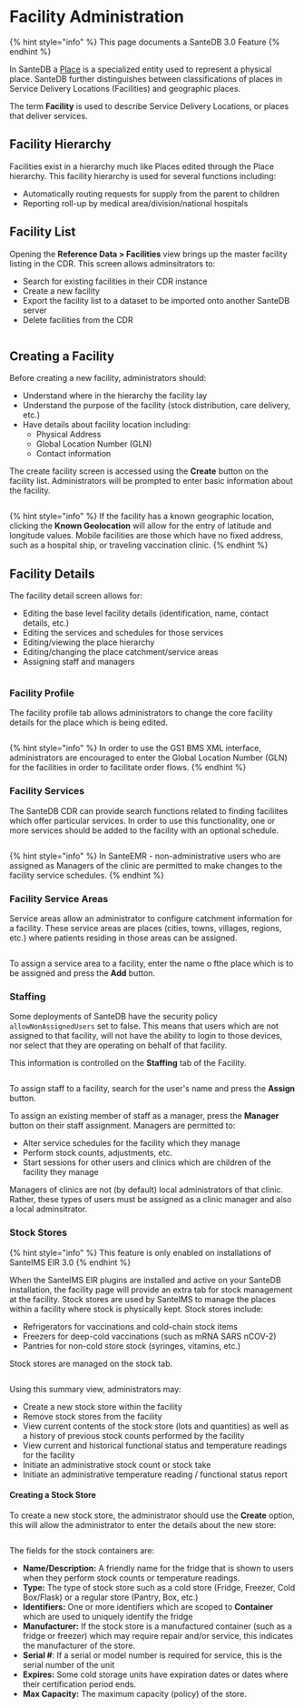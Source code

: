 # Facility Administration

{% hint style="info" %}
This page documents a SanteDB 3.0 Feature
{% endhint %}

In SanteDB a [Place](../../../../santedb/data-and-information-architecture/conceptual-data-model/entities/data-dictionary.md#place)  is a specialized entity used to represent a physical place. SanteDB further distinguishes between classifications of places in Service Delivery Locations (Facilities) and geographic places.&#x20;

The term **Facility** is used to describe Service Delivery Locations, or places that deliver services.&#x20;

## Facility Hierarchy

Facilities exist in a hierarchy much like Places edited through the Place hierarchy. This facility hierarchy is used for several functions including:

* Automatically routing requests for supply from the parent to children
* Reporting roll-up by medical area/division/national hospitals

## Facility List

Opening the **Reference Data > Facilities** view brings up the master facility listing in the CDR. This screen allows adminsitrators to:

* Search for existing facilities in their CDR instance
* Create a new facility
* Export the facility list to a dataset to be imported onto another SanteDB server
* Delete facilities from the CDR

<figure><img src="../../../../.gitbook/assets/image (530).png" alt=""><figcaption></figcaption></figure>

## Creating a Facility

Before creating a new facility, administrators should:

* Understand where in the hierarchy the facility lay
* Understand the purpose of the facility (stock distribution, care delivery, etc.)
* Have details about facility location including:
  * Physical Address&#x20;
  * Global Location Number (GLN)
  * Contact information

The create facility screen is accessed using the **Create** button on the facility list. Administrators will be prompted to enter basic information about the facility.

<figure><img src="../../../../.gitbook/assets/image (531).png" alt=""><figcaption></figcaption></figure>

{% hint style="info" %}
If the facility has a known geographic location, clicking the **Known Geolocation** will allow for the entry of latitude and longitude values. Mobile facilities are those which have no fixed address, such as a hospital ship, or traveling vaccination clinic.
{% endhint %}

## Facility Details

The facility detail screen allows for:

* Editing the base level facility details (identification, name, contact details, etc.)
* Editing the services and schedules for those services&#x20;
* Editing/viewing the place hierarchy
* Editing/changing the place catchment/service areas
* Assigning staff and managers

<figure><img src="../../../../.gitbook/assets/image (532).png" alt=""><figcaption></figcaption></figure>

### Facility Profile

The facility profile tab allows administrators to change the core facility details for the place which is being edited. &#x20;

<figure><img src="../../../../.gitbook/assets/image (533).png" alt=""><figcaption></figcaption></figure>

{% hint style="info" %}
In order to use the GS1 BMS XML interface, administrators are encouraged to enter the Global Location Number (GLN) for the facilities in order to facilitate order flows.
{% endhint %}

### Facility Services

The SanteDB CDR can provide search functions related to finding faciliites which offer particular services. In order to use this functionality, one or more services should be added to the facility with an optional schedule.

<figure><img src="../../../../.gitbook/assets/image (534).png" alt=""><figcaption></figcaption></figure>

{% hint style="info" %}
In SanteEMR - non-administrative users who are assigned as Managers of the clinic are permitted to make changes to the facility service schedules.
{% endhint %}

### Facility Service Areas

Service areas allow an administrator to configure catchment information for a facility. These service areas are places (cities, towns, villages, regions, etc.) where patients residing in those areas can be assigned.

<figure><img src="../../../../.gitbook/assets/image (535).png" alt=""><figcaption></figcaption></figure>

To assign a service area to a facility, enter the name o fthe place which is to be assigned and press the **Add** button.

### Staffing

Some deployments of SanteDB have the security policy `allowNonAssignedUsers` set to false. This means that users which are not assigned to that facility, will not have the ability to login to those devices, nor select that they are operating on behalf of that facility.&#x20;

This information is controlled on the **Staffing** tab of the Facility.

<figure><img src="../../../../.gitbook/assets/image (536).png" alt=""><figcaption></figcaption></figure>

To assign staff to a facility, search for the user's name and press the **Assign** button.&#x20;

To assign an existing member of staff as a manager, press the **Manager** button on their staff assignment. Managers are permitted to:

* Alter service schedules for the facility which they manage
* Perform stock counts, adjustments, etc.
* Start sessions for other users and clinics which are children of the facility they manage

Managers of clinics are not (by default) local administrators of that clinic. Rather, these types of users must be assigned as a clinic manager and also a local adminsitrator.

### Stock Stores

{% hint style="info" %}
This feature is only enabled on installations of SanteIMS EIR 3.0
{% endhint %}

When the SanteIMS EIR plugins are installed and active on your SanteDB installation, the facility page will provide an extra tab for stock management at the facility. Stock stores are used by SanteIMS to manage the places within a facility where stock is physically kept. Stock stores include:

* Refrigerators for vaccinations and cold-chain stock items
* Freezers for deep-cold vaccinations (such as mRNA SARS nCOV-2)
* Pantries for non-cold store stock (syringes, vitamins, etc.)

Stock stores are managed on the stock tab.

<figure><img src="../../../../.gitbook/assets/image.png" alt=""><figcaption></figcaption></figure>

Using this summary view, administrators may:

* Create a new stock store within the facility
* Remove stock stores from the facility
* View current contents of the stock store (lots and quantities) as well as a history of previous stock counts performed by the facility
* View current and historical functional status and temperature readings for the facility
* Initiate an administrative stock count or stock take
* Initiate an administrative temperature reading / functional status report

#### Creating a Stock Store

To create a new stock store, the administrator should use the **Create** option, this will allow the administrator to enter the details about the new store:

<figure><img src="../../../../.gitbook/assets/image (1).png" alt=""><figcaption></figcaption></figure>

The fields for the stock containers are:

* **Name/Description:** A friendly name for the fridge that is shown to users when they perform stock counts or temperature readings.
* **Type:** The type of stock store such as a cold store (Fridge, Freezer, Cold Box/Flask) or a regular store (Pantry, Box, etc.)
* **Identifiers:** One or more identifiers which are scoped to **Container** which are used to uniquely identify the fridge
* **Manufacturer:** If the stock store is a manufactured container (such as a fridge or freezer) which may require repair and/or service, this indicates the manufacturer of the store.
* **Serial #**: If a serial or model number is required for service, this is the serial number of the unit
* **Expires:** Some cold storage units have expiration dates or dates where their certification period ends.&#x20;
* **Max Capacity:** The maximum capacity (policy) of the store.
